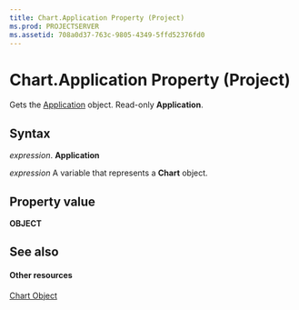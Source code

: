 ```yaml
---
title: Chart.Application Property (Project)
ms.prod: PROJECTSERVER
ms.assetid: 708a0d37-763c-9805-4349-5ffd52376fd0
---
```



# Chart.Application Property (Project)
Gets the [Application](application-object-project.md) object. Read-only **Application**.

## Syntax

 _expression_. **Application**

 _expression_ A variable that represents a **Chart** object.


## Property value

 **OBJECT**


## See also


#### Other resources


[Chart Object](chart-object-project.md)
